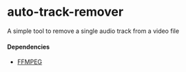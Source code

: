 # auto-track-remover
A simple tool to remove a single audio track from a video file

#### Dependencies
- [FFMPEG](https://ffmpeg.org/download.html)
